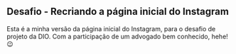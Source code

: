 ## Desafio - Recriando a página inicial do Instagram

Esta é a minha versão da página inicial do Instagram, para o desafio de projeto da DIO.
Com a participação de um advogado bem conhecido, hehe! :wink: